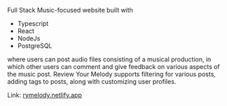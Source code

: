 Full Stack Music-focused website built with 
<ul>
  <li>Typescript</li>
  <li>React</li>
  <li>NodeJs</li>
  <li>PostgreSQL</li>
</ul>
where users can post audio files consisting of a musical production, 
in which other users can comment and give feedback on various aspects of the music post. 
Review Your Melody supports filtering for various posts, adding tags to posts, 
along with customizing user profiles.

Link: <a href="https://rymelody.netlify.app">rymelody.netlify.app</a>
